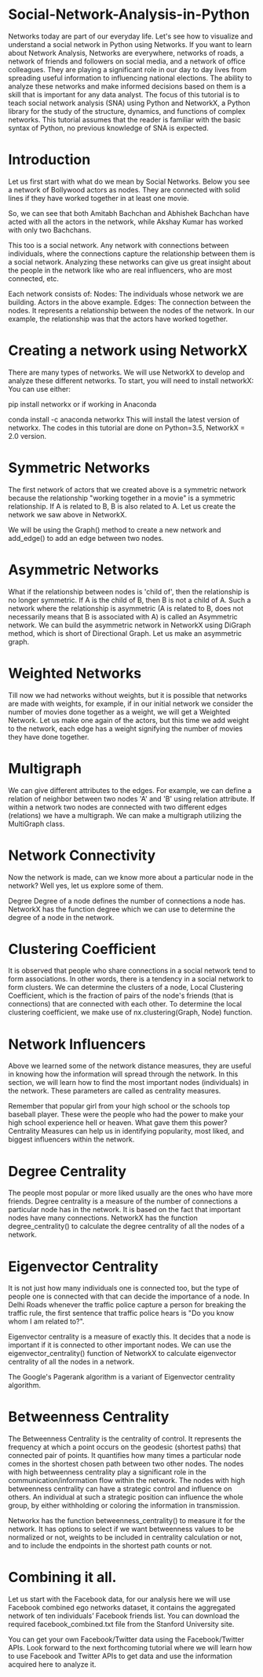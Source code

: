 # Social-Network-Analysis-in-Python
Networks today are part of our everyday life. Let's see how to visualize and understand a social network in Python using Networks. If you want to learn about Network Analysis,  Networks are everywhere, networks of roads, a network of friends and followers on social media, and a network of office colleagues. They are playing a significant role in our day to day lives from spreading useful information to influencing national elections. The ability to analyze these networks and make informed decisions based on them is a skill that is important for any data analyst.  The focus of this tutorial is to teach social network analysis (SNA) using Python and NetworkX, a Python library for the study of the structure, dynamics, and functions of complex networks. This tutorial assumes that the reader is familiar with the basic syntax of Python, no previous knowledge of SNA is expected.

# Introduction
Let us first start with what do we mean by Social Networks. Below you see a network of Bollywood actors as nodes. They are connected with solid lines if they have worked together in at least one movie.

So, we can see that both Amitabh Bachchan and Abhishek Bachchan have acted with all the actors in the network, while Akshay Kumar has worked with only two Bachchans. 

This too is a social network. Any network with connections between individuals, where the connections capture the relationship between them is a social network. Analyzing these networks can give us great insight about the people in the network like who are real influencers, who are most connected, etc.

Each network consists of: Nodes: The individuals whose network we are building. Actors in the above example.
Edges: The connection between the nodes. It represents a relationship between the nodes of the network. In our example, the relationship was that the actors have worked together.

# Creating a network using NetworkX
There are many types of networks. We will use NetworkX to develop and analyze these different networks. To start, you will need to install networkX: You can use either:

pip install networkx
or if working in Anaconda

conda install -c anaconda networkx
This will install the latest version of networkx. The codes in this tutorial are done on Python=3.5, NetworkX = 2.0 version.

# Symmetric Networks
The first network of actors that we created above is a symmetric network because the relationship "working together in a movie" is a symmetric relationship. If A is related to B, B is also related to A. Let us create the network we saw above in NetworkX.

We will be using the Graph() method to create a new network and add_edge() to add an edge between two nodes.

# Asymmetric Networks
What if the relationship between nodes is 'child of', then the relationship is no longer symmetric. If A is the child of B, then B is not a child of A. Such a network where the relationship is asymmetric (A is related to B, does not necessarily means that B is associated with A) is called an Asymmetric network. We can build the asymmetric network in NetworkX using DiGraph method, which is short of Directional Graph. Let us make an asymmetric graph.

# Weighted Networks
Till now we had networks without weights, but it is possible that networks are made with weights, for example, if in our initial network we consider the number of movies done together as a weight, we will get a Weighted Network. Let us make one again of the actors, but this time we add weight to the network, each edge has a weight signifying the number of movies they have done together.

# Multigraph
We can give different attributes to the edges. For example, we can define a relation of neighbor between two nodes 'A' and 'B' using relation attribute. If within a network two nodes are connected with two different edges (relations) we have a multigraph. We can make a multigraph utilizing the MultiGraph class.

# Network Connectivity
Now the network is made, can we know more about a particular node in the network? Well yes, let us explore some of them.

Degree
Degree of a node defines the number of connections a node has. NetworkX has the function degree which we can use to determine the degree of a node in the network.

# Clustering Coefficient
It is observed that people who share connections in a social network tend to form associations. In other words, there is a tendency in a social network to form clusters. We can determine the clusters of a node, Local Clustering Coefficient, which is the fraction of pairs of the node's friends (that is connections) that are connected with each other. To determine the local clustering coefficient, we make use of nx.clustering(Graph, Node) function.

# Network Influencers
Above we learned some of the network distance measures, they are useful in knowing how the information will spread through the network. In this section, we will learn how to find the most important nodes (individuals) in the network. These parameters are called as centrality measures.

Remember that popular girl from your high school or the schools top baseball player. These were the people who had the power to make your high school experience hell or heaven. What gave them this power? Centrality Measures can help us in identifying popularity, most liked, and biggest influencers within the network.

# Degree Centrality
The people most popular or more liked usually are the ones who have more friends. Degree centrality is a measure of the number of connections a particular node has in the network. It is based on the fact that important nodes have many connections. NetworkX has the function degree_centrality() to calculate the degree centrality of all the nodes of a network.

# Eigenvector Centrality
It is not just how many individuals one is connected too, but the type of people one is connected with that can decide the importance of a node. In Delhi Roads whenever the traffic police capture a person for breaking the traffic rule, the first sentence that traffic police hears is "Do you know whom I am related to?".

Eigenvector centrality is a measure of exactly this. It decides that a node is important if it is connected to other important nodes. We can use the eigenvector_centrality() function of NetworkX to calculate eigenvector centrality of all the nodes in a network.

The Google's Pagerank algorithm is a variant of Eigenvector centrality algorithm.

# Betweenness Centrality
The Betweenness Centrality is the centrality of control. It represents the frequency at which a point occurs on the geodesic (shortest paths) that connected pair of points. It quantifies how many times a particular node comes in the shortest chosen path between two other nodes. The nodes with high betweenness centrality play a significant role in the communication/information flow within the network. The nodes with high betweenness centrality can have a strategic control and influence on others. An individual at such a strategic position can influence the whole group, by either withholding or coloring the information in transmission.

Networkx has the function betweenness_centrality() to measure it for the network. It has options to select if we want betweenness values to be normalized or not, weights to be included in centrality calculation or not, and to include the endpoints in the shortest path counts or not.

# Combining it all.
Let us start with the Facebook data, for our analysis here we will use Facebook combined ego networks dataset, it contains the aggregated network of ten individuals’ Facebook friends list. You can download the required facebook_combined.txt file from the Stanford University site.

You can get your own Facebook/Twitter data using the Facebook/Twitter APIs. Look forward to the next forthcoming tutorial where we will learn how to use Facebook and Twitter APIs to get data and use the information acquired here to analyze it.
